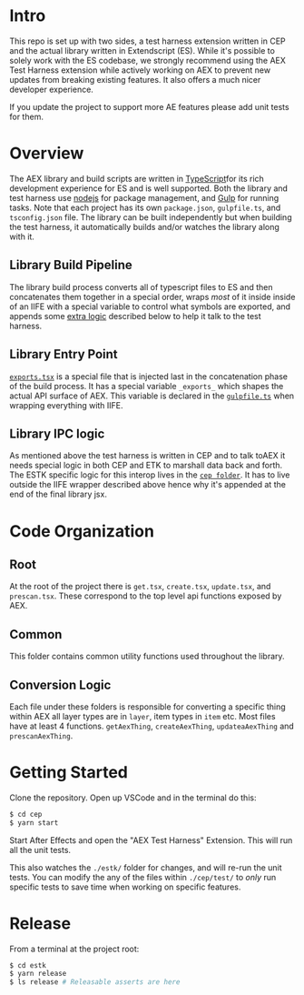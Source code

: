 # Intro

This repo is set up with two sides, a test harness extension written in CEP and the actual library written in Extendscript (ES). While it's possible to solely work with the ES codebase, we strongly recommend using the AEX Test Harness extension while actively working on AEX to prevent new updates from breaking existing features. It also offers a much nicer developer experience.

If you update the project to support more AE features please add unit tests for them.

# Overview

The AEX library and build scripts are written in [TypeScript](https://typescriptlang.org/)for its rich development experience for ES and is well supported. Both the library and test harness use [nodejs](https://nodejs.org) for package management, and [Gulp](https://gulpjs.com/) for running tasks. Note that each project has its own `package.json`, `gulpfile.ts`, and `tsconfig.json` file. The library can be built independently but when building the test harness, it automatically builds and/or watches the library along with it.

## Library Build Pipeline

The library build process converts all of typescript files to ES and then concatenates them together in a special order, wraps _most_ of it inside inside of an IIFE with a special variable to control what symbols are exported, and appends some [extra logic](./estk/src/cep/) described below to help it talk to the test harness.

## Library Entry Point

[`exports.tsx`](./estk/src/exports.tsx) is a special file that is injected last in the concatenation phase of the build process. It has a special variable `_exports_` which shapes the actual API surface of AEX. This variable is declared in the [`gulpfile.ts`](./estk/gulpfile.ts) when wrapping everything with IIFE.

## Library IPC logic

As mentioned above the test harness is written in CEP and to talk toAEX it needs special logic in both CEP and ETK to marshall data back and forth. The ESTK specific logic for this interop lives in the [`cep folder`](./estk/src/cep/). It has to live outside the IIFE wrapper described above hence why it's appended at the end of the final library jsx.

# Code Organization

## Root

At the root of the project there is `get.tsx`, `create.tsx`, `update.tsx`, and `prescan.tsx`. These correspond to the top level api functions exposed by AEX.

## Common

This folder contains common utility functions used throughout the library.

## Conversion Logic

Each file under these folders is responsible for converting a specific thing within AEX all layer types are in `layer`, item types in `item` etc. Most files have at least 4 functions. `getAexThing`, `createAexThing`, `updateaAexThing` and `prescanAexThing`.

# Getting Started

Clone the repository. Open up VSCode and in the terminal do this:

```bash
$ cd cep
$ yarn start
```

Start After Effects and open the "AEX Test Harness" Extension. This will run all the unit tests.

This also watches the `./estk/` folder for changes, and will re-run the unit tests. You can modify the any of the files within `./cep/test/` to _only_ run specific tests to save time when working on specific features.

# Release

From a terminal at the project root:

```bash
$ cd estk
$ yarn release
$ ls release # Releasable asserts are here
```
